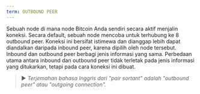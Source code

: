```yaml
---
term: OUTBOUND PEER
---
```


Sebuah node di mana node Bitcoin Anda sendiri secara aktif menjalin koneksi. Secara default, sebuah node mencoba untuk terhubung ke 8 outbound peer. Koneksi ini bersifat istimewa dan dianggap lebih dapat diandalkan daripada inbound peer, karena dipilih oleh node tersebut. Inbound dan outbound peer berbagi jenis informasi yang sama. Perbedaan utama antara inbound dan outbound peer tidak terletak pada jenis informasi yang ditukarkan, tetapi pada cara koneksi ini dibuat.

> ► *Terjemahan bahasa Inggris dari "pair sortant" adalah "outbound peer" atau "outgoing connection".*